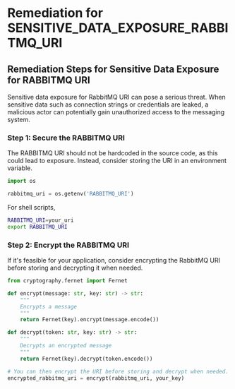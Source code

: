 # Remediation for SENSITIVE_DATA_EXPOSURE_RABBITMQ_URI

## Remediation Steps for Sensitive Data Exposure for RABBITMQ URI

Sensitive data exposure for RabbitMQ URI can pose a serious threat. When sensitive data such as connection strings or credentials are leaked, a malicious actor can potentially gain unauthorized access to the messaging system.

### Step 1: Secure the RABBITMQ URI

The RABBITMQ URI should not be hardcoded in the source code, as this could lead to exposure. Instead, consider storing the URI in an environment variable. 

```python
import os

rabbitmq_uri = os.getenv('RABBITMQ_URI')
```

For shell scripts,

```bash
RABBITMQ_URI=your_uri
export RABBITMQ_URI
```

### Step 2: Encrypt the RABBITMQ URI

If it's feasible for your application, consider encrypting the RabbitMQ URI before storing and decrypting it when needed.

```python
from cryptography.fernet import Fernet

def encrypt(message: str, key: str) -> str:
    """
    Encrypts a message
    """
    return Fernet(key).encrypt(message.encode())

def decrypt(token: str, key: str) -> str:
    """
    Decrypts an encrypted message
    """
    return Fernet(key).decrypt(token.encode())

# You can then encrypt the URI before storing and decrypt when needed.
encrypted_rabbitmq_uri = encrypt(rabbitmq_uri, your_key)
```